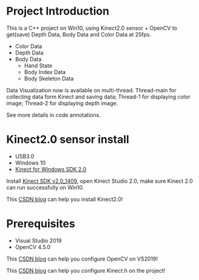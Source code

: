 # Project Introduction
This is a C++ project on Win10, using Kinect2.0 sensor + OpenCV to get(save) Depth Data, Body Data and Color Data at 25fps. 

- Color Data
- Depth Data
- Body Data
    - Hand State
    - Body Index Data
    - Body Skeleton Data
 
Data Visualization now is available on multi-thread. Thread-main for collecting data form Kinect and saving data; Thread-1 for displaying color image; Thread-2 for displaying depth image. 

See more details in code annotations.
# Kinect2.0 sensor install
- USB3.0
- Windows 10
- [Kinect for Windows SDK 2.0](https://www.microsoft.com/en-us/download/details.aspx?id=44561)

Install [Kinect SDK v2.0_1409](https://www.microsoft.com/en-us/download/details.aspx?id=44561), open Kinect Studio 2.0, make sure Kinect 2.0 can run successfully on Win10.

This [CSDN blog](https://blog.csdn.net/qq_36433118/article/details/88613818) can help you install Kinect2.0!
# Prerequisites
- Visual Studio 2019
- OpenCV 4.5.0

This [CSDN blog](https://blog.csdn.net/bioinformatique/article/details/105655809) can help you configure OpenCV on VS2019!

This [CSDN blog](https://blog.csdn.net/renyhui/article/details/52150984) can help you configure Kinect.h on the project!
